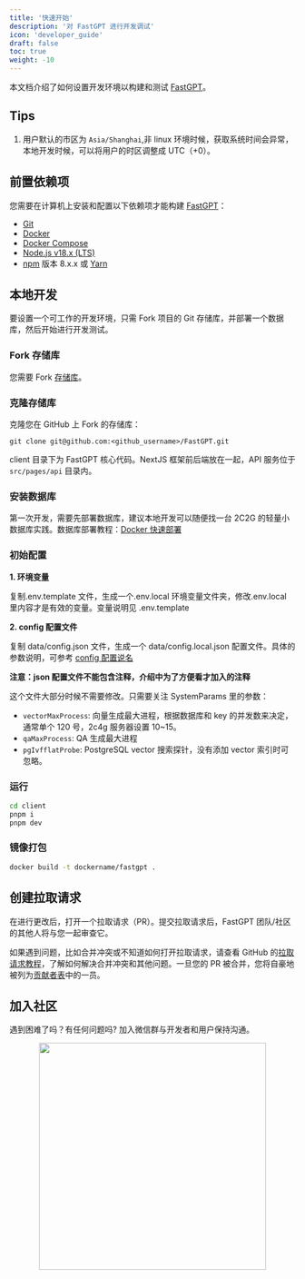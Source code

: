 ```yaml
---
title: '快速开始'
description: '对 FastGPT 进行开发调试'
icon: 'developer_guide'
draft: false
toc: true
weight: -10
---
```


本文档介绍了如何设置开发环境以构建和测试 [FastGPT](https://fastgpt.run)。


## Tips

1. 用户默认的市区为 `Asia/Shanghai`,非 linux 环境时候，获取系统时间会异常，本地开发时候，可以将用户的时区调整成 UTC（+0）。


## 前置依赖项

您需要在计算机上安装和配置以下依赖项才能构建 [FastGPT](https://fastgpt.run)：

- [Git](http://git-scm.com/)
- [Docker](https://www.docker.com/)
- [Docker Compose](https://docs.docker.com/compose/install/)
- [Node.js v18.x (LTS)](http://nodejs.org)
- [npm](https://www.npmjs.com/) 版本 8.x.x 或 [Yarn](https://yarnpkg.com/)

## 本地开发

要设置一个可工作的开发环境，只需 Fork 项目的 Git 存储库，并部署一个数据库，然后开始进行开发测试。

### Fork 存储库

您需要 Fork [存储库](https://github.com/labring/FastGPT)。

### 克隆存储库

克隆您在 GitHub 上 Fork 的存储库：

```
git clone git@github.com:<github_username>/FastGPT.git
```

client 目录下为 FastGPT 核心代码。NextJS 框架前后端放在一起，API 服务位于 `src/pages/api` 目录内。

### 安装数据库

第一次开发，需要先部署数据库，建议本地开发可以随便找一台 2C2G 的轻量小数据库实践。数据库部署教程：[Docker 快速部署](/docs/installation/docker/)

### 初始配置

**1. 环境变量**

复制.env.template 文件，生成一个.env.local 环境变量文件夹，修改.env.local 里内容才是有效的变量。变量说明见 .env.template

**2. config 配置文件**

复制 data/config.json 文件，生成一个 data/config.local.json 配置文件。具体的参数说明，可参考 [config 配置说名](/docs/development/configuration)

**注意：json 配置文件不能包含注释，介绍中为了方便看才加入的注释**

这个文件大部分时候不需要修改。只需要关注 SystemParams 里的参数：

- `vectorMaxProcess`: 向量生成最大进程，根据数据库和 key 的并发数来决定，通常单个 120 号，2c4g 服务器设置 10~15。
- `qaMaxProcess`: QA 生成最大进程
- `pgIvfflatProbe`: PostgreSQL vector 搜索探针，没有添加 vector 索引时可忽略。

### 运行

```bash
cd client
pnpm i
pnpm dev
```

### 镜像打包

```bash
docker build -t dockername/fastgpt .
```

## 创建拉取请求

在进行更改后，打开一个拉取请求（PR）。提交拉取请求后，FastGPT 团队/社区的其他人将与您一起审查它。

如果遇到问题，比如合并冲突或不知道如何打开拉取请求，请查看 GitHub 的[拉取请求教程](https://docs.github.com/en/pull-requests/collaborating-with-pull-requests)，了解如何解决合并冲突和其他问题。一旦您的 PR 被合并，您将自豪地被列为[贡献者表](https://github.com/labring/FastGPT/graphs/contributors)中的一员。

## 加入社区

遇到困难了吗？有任何问题吗? 加入微信群与开发者和用户保持沟通。

<center><image width="400px" src="/wechat-fastgpt.webp" /></center>
